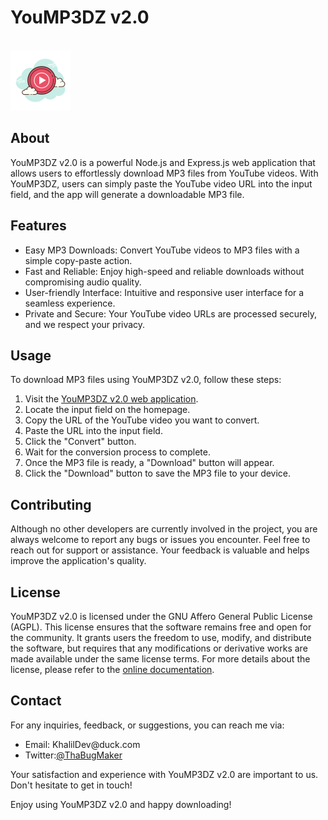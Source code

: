 <h1>YouMP3DZ v2.0</h1>
<br>
<a href="https://yoump3dz.onrender.com/" target="_blank"><img src="/public/assets/images/YouMP396.png"></a>

<h2>About</h2>

<p>YouMP3DZ v2.0 is a powerful Node.js and Express.js web application that allows users to effortlessly download MP3 files from YouTube videos. With YouMP3DZ, users can simply paste the YouTube video URL into the input field, and the app will generate a downloadable MP3 file.</p>

<h2>Features</h2>
<ul>
  <li>Easy MP3 Downloads: Convert YouTube videos to MP3 files with a simple copy-paste action.</li>
  <li>Fast and Reliable: Enjoy high-speed and reliable downloads without compromising audio quality.</li>
  <li>User-friendly Interface: Intuitive and responsive user interface for a seamless experience.</li>
  <li>Private and Secure: Your YouTube video URLs are processed securely, and we respect your privacy.</li>
</ul>

<h2>Usage</h2>
<p>To download MP3 files using YouMP3DZ v2.0, follow these steps:</p>
<ol>
  <li>Visit the <a href="https://yoump3dz.onrender.com/" target="_blank">YouMP3DZ v2.0 web application</a>.</li>
  <li>Locate the input field on the homepage.</li>
  <li>Copy the URL of the YouTube video you want to convert.</li>
  <li>Paste the URL into the input field.</li>
  <li>Click the "Convert" button.</li>
  <li>Wait for the conversion process to complete.</li>
  <li>Once the MP3 file is ready, a "Download" button will appear.</li>
  <li>Click the "Download" button to save the MP3 file to your device.</li>
</ol>

<h2>Contributing</h2>
<p>Although no other developers are currently involved in the project, you are always welcome to report any bugs or issues you encounter. Feel free to reach out for support or assistance. Your feedback is valuable and helps improve the application's quality.</p>

<h2>License</h2>
<p>YouMP3DZ v2.0 is licensed under the GNU Affero General Public License (AGPL). This license ensures that the software remains free and open for the community. It grants users the freedom to use, modify, and distribute the software, but requires that any modifications or derivative works are made available under the same license terms. For more details about the license, please refer to the <a href="www.gnu.org/licenses/" target="_blank">online documentation</a>.</p>

<h2>Contact</h2>
<p>For any inquiries, feedback, or suggestions, you can reach me via:</p>
<ul>
  <li>Email: KhalilDev@duck.com</li>
  <li>Twitter:<a href="twiiter.com/ThaBugMaker" target="_blank">@ThaBugMaker</a></li>
</ul>

<p>Your satisfaction and experience with YouMP3DZ v2.0 are important to us. Don't hesitate to get in touch!</p>

<p>Enjoy using YouMP3DZ v2.0 and happy downloading!</p>
